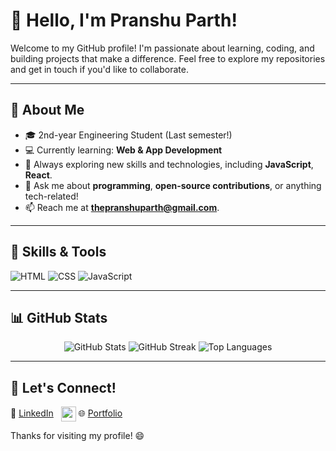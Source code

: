 # 👋 Hello, I'm Pranshu Parth! 

Welcome to my GitHub profile! I'm passionate about learning, coding, and building projects that make a difference. Feel free to explore my repositories and get in touch if you'd like to collaborate.

---

## 🧠 About Me
 
- 🎓 2nd-year Engineering Student (Last semester!)
-  💻 Currently learning: **Web & App Development**
- 🌱 Always exploring new skills and technologies, including **JavaScript**, **React**.
- 💬 Ask me about **programming**, **open-source contributions**, or anything tech-related!
- 📫 Reach me at **[thepranshuparth@gmail.com](mailto:thepranshuparth@gmail.com)**.


---

## 🚀 Skills & Tools
![HTML](https://img.shields.io/badge/-HTML-orange?style=flat-square&logo=html5&logoColor=white)
![CSS](https://img.shields.io/badge/-CSS-blue?style=flat-square&logo=css3&logoColor=white)
![JavaScript](https://img.shields.io/badge/-JavaScript-yellow?style=flat-square&logo=javascript&logoColor=white)


---

## 📊 GitHub Stats

<div align="center">
    <img src="https://github-readme-stats.vercel.app/api?username=CliffHanger06&show_icons=true&theme=radical" alt="GitHub Stats">
    <img src="https://github-readme-streak-stats.herokuapp.com/?user=CliffHanger06&theme=radical" alt="GitHub Streak">
    <img src="https://github-readme-stats.vercel.app/api/top-langs/?username=CliffHanger06&layout=compact&theme=radical" alt="Top Languages">
</div>

---
## 🤝 Let's Connect!

🔗 [LinkedIn](https://linkedin.com/in/your-link) &nbsp; <img src="https://cdn.jsdelivr.net/gh/devicons/devicon/icons/linkedin/linkedin-original.svg" width="24px" style="vertical-align:middle;" />
🌐 [Portfolio]((https://thepranshparth.vercel.app/))


Thanks for visiting my profile! 😄
